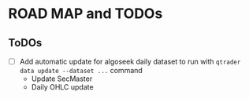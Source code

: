 # ROAD MAP and TODOs

## ToDOs

- [ ] Add automatic update for algoseek daily dataset to run with `qtrader data update --dataset ...` command
  - Update SecMaster
  - Daily OHLC update
